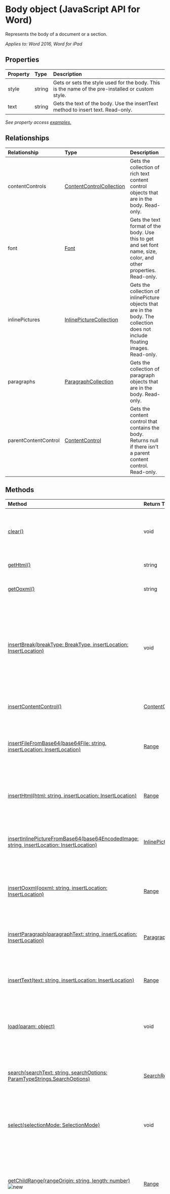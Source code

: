 # Body object (JavaScript API for Word)

Represents the body of a document or a section.

_Applies to: Word 2016, Word for iPad_

## Properties
| Property	   | Type	|Description
|:---------------|:--------|:----------|
|style|string|Gets or sets the style used for the body. This is the name of the pre-installed or custom style.|
|text|string|Gets the text of the body. Use the insertText method to insert text. Read-only.|

_See property access [examples.](#property-access-examples)_

## Relationships
| Relationship | Type	|Description|
|:---------------|:--------|:----------|
|contentControls|[ContentControlCollection](contentcontrolcollection.md)|Gets the collection of rich text content control objects that are in the body. Read-only.|
|font|[Font](font.md)|Gets the text format of the body. Use this to get and set font name, size, color, and other properties. Read-only.|
|inlinePictures|[InlinePictureCollection](inlinepicturecollection.md)|Gets the collection of inlinePicture objects that are in the body. The collection does not include floating images. Read-only.|
|paragraphs|[ParagraphCollection](paragraphcollection.md)|Gets the collection of paragraph objects that are in the body. Read-only.|
|parentContentControl|[ContentControl](contentcontrol.md)|Gets the content control that contains the body. Returns null if there isn't a parent content control. Read-only.|

## Methods

| Method		   | Return Type	|Description|
|:---------------|:--------|:----------|
|[clear()](#clear)|void|Clears the contents of the body object. The user can perform the undo operation on the cleared content.|
|[getHtml()](#gethtml)|string|Gets the HTML representation of the body object.|
|[getOoxml()](#getooxml)|string|Gets the OOXML (Office Open XML) representation of the body object.|
|[insertBreak(breakType: BreakType, insertLocation: InsertLocation)](#insertbreakbreaktype-breaktype-insertlocation-insertlocation)|void|Inserts a break at the specified location. A break can only be inserted into the main document body, except if it is a line break which can be inserted into any body object. The insertLocation value can be 'Start' or 'End'.|
|[insertContentControl()](#insertcontentcontrol)|[ContentControl](contentcontrol.md)|Wraps the body object with a Rich Text content control.|
|[insertFileFromBase64(base64File: string, insertLocation: InsertLocation)](#insertfilefrombase64base64file-string-insertlocation-insertlocation)|[Range](range.md)|Inserts a document into the body at the specified location. The insertLocation value can be 'Replace', 'Start' or 'End'.|
|[insertHtml(html: string, insertLocation: InsertLocation)](#inserthtmlhtml-string-insertlocation-insertlocation)|[Range](range.md)|Inserts HTML at the specified location. The insertLocation value can be 'Replace', 'Start' or 'End'.|
|[insertInlinePictureFromBase64(base64EncodedImage: string, insertLocation: InsertLocation)](#insertInlinePictureFromBase64base64EncodedImage-string-insertlocation-insertlocation)|[InlinePicture](inlinepicture.md)|Inserts a picture into the body at the specified location. The insertLocation value can be 'Start' or 'End'. |
|[insertOoxml(ooxml: string, insertLocation: InsertLocation)](#insertooxmlooxml-string-insertlocation-insertlocation)|[Range](range.md)|Inserts OOXML or wordProcessingML at the specified location.  The insertLocation value can be 'Replace', 'Start' or 'End'.|
|[insertParagraph(paragraphText: string, insertLocation: InsertLocation)](#insertparagraphparagraphtext-string-insertlocation-insertlocation)|[Paragraph](paragraph.md)|Inserts a paragraph at the specified location. The insertLocation value can be 'Start' or 'End'.|
|[insertText(text: string, insertLocation: InsertLocation)](#inserttexttext-string-insertlocation-insertlocation)|[Range](range.md)|Inserts text into the body at the specified location. The insertLocation value can be 'Replace', 'Start' or 'End'.|
|[load(param: object)](#loadparam-object)|void|Fills the proxy object created in JavaScript layer with property and object values specified in the parameter.|
|[search(searchText: string, searchOptions: ParamTypeStrings.SearchOptions)](#searchsearchtext-string-searchoptions-paramtypestringssearchoptions)|[SearchResultCollection](searchresultcollection.md)|Performs a search with the specified searchOptions on the scope of the body object. The search results are a collection of range objects.|
|[select(selectionMode: SelectionMode)](#selectselectionmode-selectionmode)|void|Selects the body and navigates the Word UI to it. The selectionMode values can be 'Select', 'Start', or 'End'.|
|[getChildRange(rangeOrigin: string, length: number)](#getchildrangerangeorigin-string-length-number) ![new](../media/new.jpg) | [Range](range.md) | Gets a range from the start/end of body to the number of specified positions. This method is useful to get the first or last characters in the body of the document. | 
|[getRanges(delimiters: string[], excludeDelimiters: bool, trimWhite: bool, excludeEndingMarks: bool)](#getrangesdelimiters-string-excludedelimiters-bool-trimwhite-bool-excludeendingmarks-bool)![new](../media/new.jpg) | RangeCollection(rangeCollection.md) | Gets a collection of Ranges within the body of the document each one within the specified delimiter(s) and either including or nor the actual delimiters, blanks or ending mark.|




## Method details

### getChildRange(rangeOrigin: string, length: number)  ![new](../media/new.jpg)
Gets a range from the start/end of body to the number of specified positions. This method is useful to get the first or last characters in the body of the document.

#### Parameters
| Parameter    | Type   |Description|
|:---------------|:--------|:----------|
|rangeOrigin|rangeOrigin|Required. Indicates if the Range is to be retrieved from the start or from the end of the Body of the document. The value can be 'Start' or "End".|
|length|InsertLocation|Required. The number of character positions to be included from the 'Start' or 'End'. 0 is a valid option and will return a range representing the start/end of the document|

#### Returns
[Range](range.md)

#### Additional details
This method can be used to get the first or last character of the document as Ranges, for intance for formatting purposes. Can also be used to construct a range: developers can get the  body start/end ranges and expand the current range till there. This is useful, for instance, to build a range from the current selection till the end or start of the document.

#### Examples
```js
// The following example gets the first 10 characters of the current selection.
Word.run(function (ctx) {
    var cc = ctx.document.getSelection();
    ctx.load(cc);

    return ctx.sync().then(function () {
        var r = cc.getChildRange('Start', 10);
        ctx.load(r);

        return ctx.sync().then(function () {
            console.log("r=[" + r.text + "]");
        }).catch(function(error) {
            console.log(JSON.stringify(error));
        });
    }).catch(function(error) {
        console.log(JSON.stringify(error));
    });
}); 


### getRanges(delimiters: string[], excludeDelimiters: bool, trimWhite: bool, excludeEndingMarks: bool)  ![new](../media/new.jpg)
Gets a collection of Ranges within the body of the document each one within the specified delimiter(s) and either including or nor the actual delimiters, blanks or ending mark.

#### Parameters
| Parameter    | Type   |Description|
|:---------------|:--------|:----------|
|delimiters|string[]|Required. Array of delimiters to be used to populate the resulting collection. Valid  delimiter examplese are " " (space) to get all the words in a given range, "." will get the sentences, etc.|
|excludeDelimiters|bool|Optional. False by Default.  Indicates if the specified delimiters are to be included as individual range objects within the resulting Range collection.|
|trimWhite|bool|Optional. False by Default.  Indicates if spaces, singles spaces or tabs, should be removed from the resulting ranges.|
|excludeEndingMarks|bool|Optional. False by Default.  Indicates if invisible ending marks (such as end of paragraph, end of cell, end of table, line breaks) are to be included as individual ranges within the collection.|



#### Returns
[Range](range.md)

#### Additional details
The method will return text (as ranges) within the specified delimiters and if so applicable  within paragraphs, content controls and tables. Text within tables is retrieved cell by cell, left to right (RTL in some cultures) top-down.

When endingMarks option is selected individual ending marks are return as a single range and coded (i.e End Paragraph mark = '\r'). Supported ending marks: Paragrpahs, end of cell and end of row and end of table.

sub documents are not returned, this includes text within shapes, text boxes, comments, etc.

#### Examples
```js
// The following exammple retrieves sentences with different ending delimiters.
Word.run(function (ctx) {
    var delim = [".", "?", ":", "!", "。"];
    var s = ctx.document.body.getRanges(delim, false, true, false, false);
    ctx.load(s);

    return ctx.sync().then(function () {
        for (var i = 0; i < s.items.length; i++)
            console.log("[" + s.items[i].text + "]");
    }).catch(function(error) {
        console.log(JSON.stringify(error));
    });
}); 

### clear()
Clears the contents of the body object. The user can perform the undo operation on the cleared content.

#### Syntax
```js
bodyObject.clear();
```

#### Parameters
None

#### Returns
void

#### Examples
```js
// Run a batch operation against the Word object model.
Word.run(function (context) {
    
    // Create a proxy object for the document body.
    var body = context.document.body;
    
    // Queue a commmand to clear the contents of the body.
    body.clear();
    
    // Synchronize the document state by executing the queued commands, 
    // and return a promise to indicate task completion.
    return context.sync().then(function () {
        console.log('Cleared the body contents.');
    });  
})
.catch(function (error) {
    console.log("Error: " + JSON.stringify(error));
    if (error instanceof OfficeExtension.Error) {
        console.log("Debug info: " + JSON.stringify(error.debugInfo));
    }
});
```

The [Silly stories](https://aka.ms/sillystorywordaddin) add-in sample shows how the **clear** method can be used to clear the contents of a document.

### getHtml()
Gets the HTML representation of the body object.

#### Syntax
```js
bodyObject.getHtml();
```

#### Parameters
None

#### Returns
string

#### Examples
```js
// Run a batch operation against the Word object model.
Word.run(function (context) {
    
    // Create a proxy object for the document body.
    var body = context.document.body;
    
    // Queue a commmand to get the HTML contents of the body.
    var bodyHTML = body.getHtml();
    
    // Synchronize the document state by executing the queued commands, 
    // and return a promise to indicate task completion.
    return context.sync().then(function () {
        console.log("Body HTML contents: " + bodyHTML.value);
    });  
})
.catch(function (error) {
    console.log("Error: " + JSON.stringify(error));
    if (error instanceof OfficeExtension.Error) {
        console.log("Debug info: " + JSON.stringify(error.debugInfo));
    }
});
```

### getOoxml()
Gets the OOXML (Office Open XML) representation of the body object.

#### Syntax
```js
bodyObject.getOoxml();
```

#### Parameters
None

#### Returns
string

#### Examples 
```js
// Run a batch operation against the Word object model.
Word.run(function (context) {
    
    // Create a proxy object for the document body.
    var body = context.document.body;
    
    // Queue a commmand to get the OOXML contents of the body.
    var bodyOOXML = body.getOoxml();
    
    // Synchronize the document state by executing the queued commands, 
    // and return a promise to indicate task completion.
    return context.sync().then(function () {
        console.log("Body OOXML contents: " + bodyOOXML.value);
    });  
})
.catch(function (error) {
    console.log("Error: " + JSON.stringify(error));
    if (error instanceof OfficeExtension.Error) {
        console.log("Debug info: " + JSON.stringify(error.debugInfo));
    }
});
```

### insertBreak(breakType: BreakType, insertLocation: InsertLocation)
Inserts a break at the specified location. A break can only be inserted into the main document body, except if it is a line break which can be inserted into any body object. The insertLocation value can be 'Start' or 'End'.

#### Syntax
```js
bodyObject.insertBreak(breakType, insertLocation);
```

#### Parameters
| Parameter	   | Type	|Description|
|:---------------|:--------|:----------|
|breakType|BreakType|Required. The break type to add to the body.|
|insertLocation|InsertLocation|Required. The value can be 'Start' or 'End'.|

#### Returns
void

#### Additional details
With the exception of line breaks, you can not insert a break in headers, footers, footnotes, endnotes, comments, and textboxes.  

#### Examples
```js
// Run a batch operation against the Word object model.
Word.run(function (ctx) {
    
    // Create a proxy object for the document body.
    var body = ctx.document.body;
    
    // Queue a commmand to insert a page break at the start of the document body.
    body.insertBreak(Word.BreakType.page, Word.InsertLocation.start);
    
    // Synchronize the document state by executing the queued commands, 
    // and return a promise to indicate task completion.
    return ctx.sync().then(function () {
        console.log('Added a page break at the start of the document body.');
    });  
})
.catch(function (error) {
    console.log("Error: " + JSON.stringify(error));
    if (error instanceof OfficeExtension.Error) {
        console.log("Debug info: " + JSON.stringify(error.debugInfo));
    }
});
```
### insertContentControl()
Wraps the body object with a Rich Text content control.

#### Syntax
```js
bodyObject.insertContentControl();
```

#### Parameters
None

#### Returns
[ContentControl](contentcontrol.md)

#### Examples
```js
// Run a batch operation against the Word object model.
Word.run(function (context) {
    
    // Create a proxy object for the document body.
    var body = context.document.body;
    
    // Queue a commmand to wrap the body in a content control.
    body.insertContentControl();
    
    // Synchronize the document state by executing the queued commands, 
    // and return a promise to indicate task completion.
    return context.sync().then(function () {
        console.log('Wrapped the body in a content control.');
    });  
})
.catch(function (error) {
    console.log('Error: ' + JSON.stringify(error));
    if (error instanceof OfficeExtension.Error) {
        console.log('Debug info: ' + JSON.stringify(error.debugInfo));
    }
});
```
### insertFileFromBase64(base64File: string, insertLocation: InsertLocation)
Inserts a document into the body at the specified location. The insertLocation value can be 'Replace', 'Start' or 'End'.

#### Syntax
```js
bodyObject.insertFileFromBase64(base64File, insertLocation);
```

#### Parameters
| Parameter	   | Type	|Description|
|:---------------|:--------|:----------|
|base64File|string|Required. The base64 encoded file contents to be inserted.|
|insertLocation|InsertLocation|Required. The value can be 'Replace', 'Start' or 'End'.|

#### Returns
[Range](range.md)

#### Examples
```js
// Run a batch operation against the Word object model.
Word.run(function (context) {
    
    // Create a proxy object for the document body.
    var body = context.document.body;
    
    // Queue a commmand to insert base64 encoded .docx at the beginning of the content body.
    // You will need to implement getBase64() to pass in a string of a base64 encoded docx file.
    body.insertFileFromBase64(getBase64(), Word.InsertLocation.start);
    
    // Synchronize the document state by executing the queued commands, 
    // and return a promise to indicate task completion.
    return context.sync().then(function () {
        console.log('Added base64 encoded text to the beginning of the document body.');
    });  
})
.catch(function (error) {
    console.log('Error: ' + JSON.stringify(error));
    if (error instanceof OfficeExtension.Error) {
        console.log('Debug info: ' + JSON.stringify(error.debugInfo));
    }
});
```

The [Silly stories](https://aka.ms/sillystorywordaddin) add-in sample shows how the **insertFileFromBase64** method can be used to insert docx files from a service.

### insertHtml(html: string, insertLocation: InsertLocation)
Inserts HTML at the specified location. The insertLocation value can be 'Replace', 'Start' or 'End'.

#### Syntax
```js
bodyObject.insertHtml(html, insertLocation);
```

#### Parameters
| Parameter	   | Type	|Description|
|:---------------|:--------|:----------|
|html|string|Required. The HTML to be inserted in the document.|
|insertLocation|InsertLocation|Required. The value can be 'Replace', 'Start' or 'End'.|

#### Returns
[Range](range.md)

#### Examples
```js
// Run a batch operation against the Word object model.
Word.run(function (context) {
    
    // Create a proxy object for the document body.
    var body = context.document.body;
    
    // Queue a commmand to insert HTML in to the beginning of the body.
    body.insertHtml('<strong>This is text inserted with body.insertHtml()</strong>', Word.InsertLocation.start);
    
    // Synchronize the document state by executing the queued commands, 
    // and return a promise to indicate task completion.
    return context.sync().then(function () {
        console.log('HTML added to the beginning of the document body.');
    });  
})
.catch(function (error) {
    console.log('Error: ' + JSON.stringify(error));
    if (error instanceof OfficeExtension.Error) {
        console.log('Debug info: ' + JSON.stringify(error.debugInfo));
    }
});
```

### insertInlinePictureFromBase64(base64EncodedImage: string, insertLocation: InsertLocation)
Inserts a picture into the body at the specified location. The insertLocation value can be 'Start' or 'End'.

#### Syntax
bodyObject.insertInlinePictureFromBase64(image, insertLocation);

#### Parameters
| Parameter	   | Type	|Description|
|:---------------|:--------|:----------|
|base64EncodedImage|string|Required. The base64 encoded image to be inserted in the body.|
|insertLocation|InsertLocation|Required. The value can be 'Start' or 'End'.|

#### Returns
[InlinePicture](inlinepicture.md)

### insertOoxml(ooxml: string, insertLocation: InsertLocation)
Inserts OOXML or wordProcessingML at the specified location.  The insertLocation value can be 'Replace', 'Start' or 'End'.

#### Syntax
```js
bodyObject.insertOoxml(ooxml, insertLocation);
```

#### Parameters
| Parameter	   | Type	|Description|
|:---------------|:--------|:----------|
|ooxml|string|Required. The OOXML or wordProcessingML to be inserted.|
|insertLocation|InsertLocation|Required. The value can be 'Replace', 'Start' or 'End'.|

#### Returns
[Range](range.md)

#### Examples
```js
// Run a batch operation against the Word object model.
Word.run(function (context) {
    
    // Create a proxy object for the document body.
    var body = context.document.body;
    
    // Queue a commmand to insert OOXML in to the beginning of the body.
    body.insertOoxml("<pkg:package xmlns:pkg='http://schemas.microsoft.com/office/2006/xmlPackage'><pkg:part pkg:name='/_rels/.rels' pkg:contentType='application/vnd.openxmlformats-package.relationships+xml' pkg:padding='512'><pkg:xmlData><Relationships xmlns='http://schemas.openxmlformats.org/package/2006/relationships'><Relationship Id='rId1' Type='http://schemas.openxmlformats.org/officeDocument/2006/relationships/officeDocument' Target='word/document.xml'/></Relationships></pkg:xmlData></pkg:part><pkg:part pkg:name='/word/document.xml' pkg:contentType='application/vnd.openxmlformats-officedocument.wordprocessingml.document.main+xml'><pkg:xmlData><w:document xmlns:w='http://schemas.openxmlformats.org/wordprocessingml/2006/main' ><w:body><w:p><w:pPr><w:spacing w:before='360' w:after='0' w:line='480' w:lineRule='auto'/><w:rPr><w:color w:val='70AD47' w:themeColor='accent6'/><w:sz w:val='28'/></w:rPr></w:pPr><w:r><w:rPr><w:color w:val='70AD47' w:themeColor='accent6'/><w:sz w:val='28'/></w:rPr><w:t>This text has formatting directly applied to achieve its font size, color, line spacing, and paragraph spacing.</w:t></w:r></w:p></w:body></w:document></pkg:xmlData></pkg:part></pkg:package>", Word.InsertLocation.start);
    
    // Synchronize the document state by executing the queued commands, 
    // and return a promise to indicate task completion.
    return context.sync().then(function () {
        console.log('OOXML added to the beginning of the document body.');
    });  
})
.catch(function (error) {
    console.log('Error: ' + JSON.stringify(error));
    if (error instanceof OfficeExtension.Error) {
        console.log('Debug info: ' + JSON.stringify(error.debugInfo));
    }
});
```

#### Additional information
Read [Create better add-ins for Word with Office Open XML](https://msdn.microsoft.com/en-us/library/office/dn423225.aspx) for guidance on working with OOXML.

### insertParagraph(paragraphText: string, insertLocation: InsertLocation)
Inserts a paragraph at the specified location. The insertLocation value can be 'Start' or 'End'.

#### Syntax
```js
bodyObject.insertParagraph(paragraphText, insertLocation);
```

#### Parameters
| Parameter	   | Type	|Description|
|:---------------|:--------|:----------|
|paragraphText|string|Required. The paragraph text to be inserted.|
|insertLocation|InsertLocation|Required. The value can be 'Start' or 'End'.|

#### Returns
[Paragraph](paragraph.md)

#### Examples
```js
// Run a batch operation against the Word object model.
Word.run(function (context) {
    
    // Create a proxy object for the document body.
    var body = context.document.body;
    
    // Queue a commmand to insert the paragraph at the end of the document body.
    body.insertParagraph('Content of a new paragraph', Word.InsertLocation.end);
    
    // Synchronize the document state by executing the queued commands, 
    // and return a promise to indicate task completion.
    return context.sync().then(function () {
        console.log('Paragraph added at the end of the document body.');
    });  
})
.catch(function (error) {
    console.log('Error: ' + JSON.stringify(error));
    if (error instanceof OfficeExtension.Error) {
        console.log('Debug info: ' + JSON.stringify(error.debugInfo));
    }
});
```
### insertText(text: string, insertLocation: InsertLocation)
Inserts text into the body at the specified location. The insertLocation value can be 'Replace', 'Start' or 'End'.

#### Syntax
```js
bodyObject.insertText(text, insertLocation);
```

#### Parameters
| Parameter	   | Type	|Description|
|:---------------|:--------|:----------|
|text|string|Required. Text to be inserted.|
|insertLocation|InsertLocation|Required. The value can be 'Replace', 'Start' or 'End'.|

#### Returns
[Range](range.md)

#### Examples
```js
// Run a batch operation against the Word object model.
Word.run(function (context) {
    
    // Create a proxy object for the document body.
    var body = context.document.body;
    
    // Queue a commmand to insert text in to the beginning of the body.
    body.insertText('This is text inserted with body.insertText()', Word.InsertLocation.start);
    
    // Synchronize the document state by executing the queued commands, 
    // and return a promise to indicate task completion.
    return context.sync().then(function () {
        console.log('Text added to the beginning of the document body.');
    });  
})
.catch(function (error) {
    console.log('Error: ' + JSON.stringify(error));
    if (error instanceof OfficeExtension.Error) {
        console.log('Debug info: ' + JSON.stringify(error.debugInfo));
    }
});
```
### load(param: object)
Fills the proxy object created in JavaScript layer with property and object values specified in the parameter.

#### Syntax
```js
object.load(param);
```

#### Parameters
| Parameter	   | Type	|Description|
|:---------------|:--------|:----------|
|param|object|Optional. Accepts parameter and relationship names as delimited string or an array. Or, provide [loadOption](loadoption.md) object.|

#### Returns
void

#### Examples
```js
// Run a batch operation against the Word object model.
Word.run(function (context) {
    
    // Create a proxy object for the document body.
    var body = context.document.body;
    
    // Queue a commmand to load font and style information for the document body.
    context.load(body, 'font/size, font/name, font/color, style');
    
    // Synchronize the document state by executing the queued commands, 
    // and return a promise to indicate task completion.
    return context.sync().then(function () {
        // Show the results of the load method. Here we show the
        // property values on the body object.
        var results = 'Font size: ' + body.font.size +
                      '; Font name: ' + body.font.name +
                      '; Font color: ' + body.font.color +
                      '; Body style: ' + body.style;

        console.log(results);
    });  
})
.catch(function (error) {
    console.log('Error: ' + JSON.stringify(error));
    if (error instanceof OfficeExtension.Error) {
        console.log('Debug info: ' + JSON.stringify(error.debugInfo));
    }
});
```
### search(searchText: string, searchOptions: ParamTypeStrings.SearchOptions)
Performs a search with the specified search options on the scope of the body object. The search results are a collection of range objects.

#### Syntax
```js
bodyObject.search(searchText, searchOptions);
```

#### Parameters
| Parameter	   | Type	|Description|
|:---------------|:--------|:----------|
|searchText|string|Required. The search text.|
|[searchOptions](searchoptions.md)|ParamTypeStrings.SearchOptions|Optional. Options for the search.|

#### Returns
[SearchResultCollection](searchresultcollection.md)

#### Examples
```js
// Run a batch operation against the Word object model.
Word.run(function (context) {
    
    // Create a proxy object for the document body.
    var body = context.document.body;
    
    // Queue a commmand to search the document.
    var searchResults = context.document.body.search('video', {matchCase: false});

    // Queue a commmand to load the results.
    context.load(searchResults, 'text, font');

    // Synchronize the document state by executing the queued commands, 
    // and return a promise to indicate task completion.
    return context.sync().then(function () {
        var results = 'Found count: ' + searchResults.items.length + 
                      '; we highlighted the results.';

        // Queue a command to change the font for each found item. 
        for (var i = 0; i < searchResults.items.length; i++) {
          searchResults.items[i].font.color = '#FF0000'    // Change color to Red
          searchResults.items[i].font.highlightColor = '#FFFF00';
          searchResults.items[i].font.bold = true;
        }
        
        // Synchronize the document state by executing the queued commands, 
        // and return a promise to indicate task completion.
        return context.sync().then(function () {
            console.log(results);
        });  
    });  
})
.catch(function (error) {
    console.log('Error: ' + JSON.stringify(error));
    if (error instanceof OfficeExtension.Error) {
        console.log('Debug info: ' + JSON.stringify(error.debugInfo));
    }
});
```
### select(selectionMode: SelectionMode)
Selects the body and navigates the Word UI to it. The selectionMode values can be 'Select', 'Start', or 'End'.

#### Syntax
```js
bodyObject.select(selectionMode);
```

#### Parameters
| Parameter	   | Type	|Description|
|:---------------|:--------|:----------|
|selectionMode|SelectionMode|Optional. The selection mode can be 'Select', 'Start' or 'End'. 'Select' is the default.|

#### Returns
void

#### Examples
```js
// Run a batch operation against the Word object model.
Word.run(function (context) {
    
    // Create a proxy object for the document body.
    var body = context.document.body;
    
    // Queue a commmand to select the document body. The Word UI will 
    // move to the selected document body.
    body.select();
    
    // Synchronize the document state by executing the queued commands, 
    // and return a promise to indicate task completion.
    return context.sync().then(function () {
        console.log('Selected the document body.');
    });  
})
.catch(function (error) {
    console.log('Error: ' + JSON.stringify(error));
    if (error instanceof OfficeExtension.Error) {
        console.log('Debug info: ' + JSON.stringify(error.debugInfo));
    }
});
```

## Property access examples

### Get the text property on the body object
```js
// Run a batch operation against the Word object model.
Word.run(function (context) {
    
    // Create a proxy object for the document body.
    var body = context.document.body;
    
    // Queue a commmand to load the text in document body.
    context.load(body, 'text');
    
    // Synchronize the document state by executing the queued commands, 
    // and return a promise to indicate task completion.
    return context.sync().then(function () {
        console.log("Body contents: " + body.text);
    });  
})
.catch(function (error) {
    console.log("Error: " + JSON.stringify(error));
    if (error instanceof OfficeExtension.Error) {
        console.log("Debug info: " + JSON.stringify(error.debugInfo));
    }
});
```
### Get the style and the font size, font name, and font color properties on the body object.

```js
// Run a batch operation against the Word object model.
Word.run(function (context) {
    
    // Create a proxy object for the document body.
    var body = context.document.body;
    
    // Queue a commmand to load font and style information for the document body.
    context.load(body, 'font/size, font/name, font/color, style');
    
    // Synchronize the document state by executing the queued commands, 
    // and return a promise to indicate task completion.
    return context.sync().then(function () {
        // Show the results of the load method. Here we show the
        // property values on the body object.
        var results = 'Font size: ' + body.font.size +
                      '; Font name: ' + body.font.name +
                      '; Font color: ' + body.font.color +
                      '; Body style: ' + body.style;

        console.log(results);
    });  
})
.catch(function (error) {
    console.log('Error: ' + JSON.stringify(error));
    if (error instanceof OfficeExtension.Error) {
        console.log('Debug info: ' + JSON.stringify(error.debugInfo));
    }
});
```

## Support details

Use the [requirement set](https://msdn.microsoft.com/EN-US/library/office/mt590206.aspx) in run time checks to make sure your application is supported by the host version of Word. For more information about Office host application and server requirements, see [Requirements for running Office Add-ins](https://msdn.microsoft.com/EN-US/library/office/dn833104.aspx). 